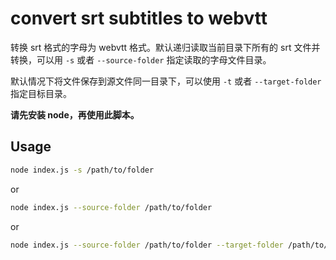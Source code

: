 #  convert srt subtitles to webvtt

转换 srt 格式的字母为 webvtt 格式。默认递归读取当前目录下所有的 srt 文件并转换，可以用 `-s` 或者 `--source-folder` 指定读取的字母文件目录。

默认情况下将文件保存到源文件同一目录下，可以使用 `-t` 或者 `--target-folder` 指定目标目录。

**请先安装 node，再使用此脚本。**

## Usage

```bash
node index.js -s /path/to/folder
```
or

```bash
node index.js --source-folder /path/to/folder
```
or

```bash
node index.js --source-folder /path/to/folder --target-folder /path/to/another/folder
```
